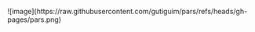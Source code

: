 <p align="center">
</p>
![image](https://raw.githubusercontent.com/gutiguim/pars/refs/heads/gh-pages/pars.png)

